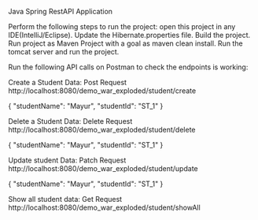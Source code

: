 Java Spring RestAPI Application

Perform the following steps to run the project:
open this project in any IDE(IntelliJ/Eclipse).
Update the Hibernate.properties file.
Build the project.
Run project as Maven Project with a goal as maven clean install.
Run the tomcat server and run the project.

Run the following API calls on Postman to check the endpoints is working:

Create a Student Data: Post Request
http://localhost:8080/demo_war_exploded/student/create

{
   "studentName": "Mayur",
   "studentId": "ST_1"
}

Delete a Student Data: Delete Request
http://localhost:8080/demo_war_exploded/student/delete

{
   "studentName": "Mayur",
   "studentId": "ST_1"
}

Update student Data: Patch Request
http://localhost:8080/demo_war_exploded/student/update

{
   "studentName": "Mayur",
   "studentId": "ST_1"
}

Show all student data: Get Request
http://localhost:8080/demo_war_exploded/student/showAll

